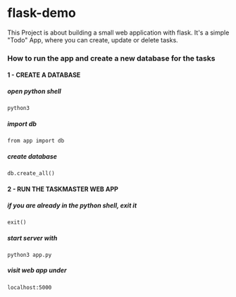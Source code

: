# flask-demo
This Project is about building a small web application with flask. It's a simple "Todo" App, where you can create, update or delete tasks.

### How to run the app and create a new database for the tasks

#### 1 - CREATE A DATABASE
##### open python shell

```
python3
```

##### import db

```
from app import db
```

##### create database
```
db.create_all()
```

#### 2 - RUN THE TASKMASTER WEB APP

##### if you are already in the python shell, exit it

```
exit()
```

##### start server with

```
python3 app.py
```

##### visit web app under 
```
localhost:5000
```

